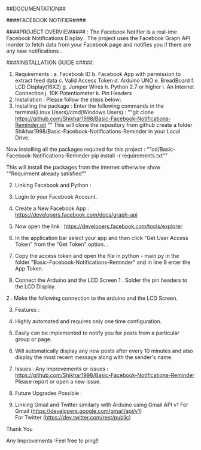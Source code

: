 ##DOCUMENTATION## 

####FACEBOOK NOTIFIER####  

####PROJECT OVERVIEW#### : 
The Facebook Notifier is a real-ime Facebook Notifications Display . The project uses the Facebook Graph API inorder to fetch data from your Facebook page and notifies you if there are any new notifications .

####INSTALLATION GUIDE #####: 

1. Requirements : 
	a. Facebook ID
	b. Facebook App with permission to extract feed data
	c. Valid Access Token
	d. Arduino UNO
	e. BreadBoard
	f. LCD Display(16X2)
	g. Jumper Wires
	h. Python 2.7 or higher
	i. An Internet Connection
	j. 10K Potentiometer
	k. Pin Headers
2. Installation : 
Please follow the steps below:
1. Installing the package : 
Enter the following commands in the terminal(Linux Users)/cmd(Windows Users) :
""git clone https://github.com/Shikhar1998/Basic-Facebook-Notifications-Reminder.git  ""
This will clone the repository from github create a folder Shikhar1998/Basic-Facebook-Notifications-Reminder in your Local Drive.
 
Now installing all the packages required for this project : 
""cd/Basic-Facebook-Notifications-Reminder 
pip install -r requirements.txt""
 
This will install the packages from the internet otherwise show ""Requirment already satisfied""

2. Linking Facebook and Python  :
1. Login to your Facebook Account.
2. Create a New Facebook App : https://developers.facebook.com/docs/graph-api
 
3. Now open the link : https://developers.facebook.com/tools/explorer
4. In the application bar select your app and then click "Get User Access Token" from the "Get Token" option.
.
 
5. Copy the access token and open the file in python - main.py in the folder  "Basic-Facebook-Notifications-Reminder" and in line 9 enter the App Token.
 
 
3. Connect the Arduino and the LCD Screen 
1 . Solder the pin headers to the LCD Display.
 
2 . Make the following connection to the arduino and the LCD Screen.
 

3. Features :
1. Highly automated and requires only one time configuration.
2. Easily can be implemented to notify you for posts from a particular group or page.
3. Will automatically display any new posts after every 10 minutes and also display the most recent message along with the sender's name.
 
4. Issues :
Any improvements or issues : https://github.com/Shikhar1998/Basic-Facebook-Notifications-Reminder
Please report or open a new issue.

5. Future Upgrades Possible : 
1. Linking Gmail and Twitter similarly with Arduino using Gmail API v1
For Gmail (https://developers.google.com/gmail/api/v1)  
For Twitter (https://dev.twitter.com/rest/public)

Thank You

Any Improvements :Feel free to ping!!
     

